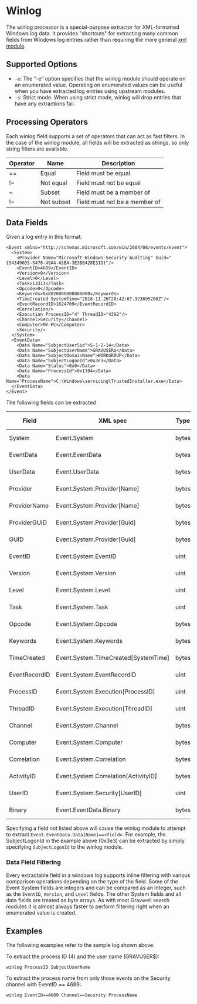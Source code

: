 # Winlog

The winlog processor is a special-purpose extractor for XML-formatted Windows log data. It provides "shortcuts" for extracting many common fields from Windows log entries rather than requiring the more general [xml module](/#!search/xml/xml.md).

## Supported Options

* `-e`: The “-e” option specifies that the winlog module should operate on an enumerated value.  Operating on enumerated values can be useful when you have extracted log entries using upstream modules.
* `-s`: Strict mode. When using strict mode, winlog will drop entries that have any extractions fail. 

## Processing Operators

Each winlog field supports a set of operators that can act as fast filters. In the case of the winlog module, all fields will be extracted as strings, so only string filters are available.

| Operator | Name | Description |
|----------|------|-------------|
| == | Equal | Field must be equal
| != | Not equal | Field must not be equal
| ~ | Subset | Field must be a member of
| !~ | Not subset | Field must not be a member of

## Data Fields

Given a log entry in this format:

```
<Event xmlns="http://schemas.microsoft.com/win/2004/08/events/event">
  <System>
    <Provider Name="Microsoft-Windows-Security-Auditing" Guid="{543496D5-5478-49A4-A5BA-3E3B0428E31D}"/>
    <EventID>4689</EventID>
    <Version>0</Version>
    <Level>0</Level>
    <Task>13313</Task>
    <Opcode>0</Opcode>
    <Keywords>0x8020000000000000</Keywords>
    <TimeCreated SystemTime="2018-11-26T20:42:07.323695200Z"/>
    <EventRecordID>1624709</EventRecordID>
    <Correlation/>
    <Execution ProcessID="4" ThreadID="4392"/>
    <Channel>Security</Channel>
    <Computer>MY-PC</Computer>
    <Security/>
  </System>
  <EventData>
    <Data Name="SubjectUserSid">S-1-2-14</Data>
    <Data Name="SubjectUserName">GRAVUSER$</Data>
    <Data Name="SubjectDomainName">WORKGROUP</Data>
    <Data Name="SubjectLogonId">0x3e3</Data>
    <Data Name="Status">0x0</Data>
    <Data Name="ProcessId">0x1384</Data>
    <Data Name="ProcessName">C:\Windows\servicing\TrustedInstaller.exe</Data>
  </EventData>
</Event>
```

The following fields can be extracted

| Field | XML spec | Type | Filter Options |
|-------|----------|------|----------------|
| System | Event.System | bytes | == != ~ !~ |
| EventData | Event.EventData | bytes | == != ~ !~ |
| UserData | Event.UserData | bytes | == != ~ !~ |
| Provider | Event.System.Provider[Name] | bytes | == != ~ !~ |
| ProviderName | Event.System.Provider[Name] | bytes | == != ~ !~ |
| ProviderGUID | Event.System.Provider[Guid] | bytes | == != ~ !~ |
| GUID | Event.System.Provider[Guid] | bytes | == != ~ !~ |
| EventID | Event.System.EventID | uint | == != < <= > >= |
| Version | Event.System.Version | uint | == != < <= > >= |
| Level | Event.System.Level | uint | == != < <= > >= |
| Task | Event.System.Task | uint | == != < <= > >= |
| Opcode | Event.System.Opcode | bytes | == != ~ !~ |
| Keywords | Event.System.Keywords | bytes | == != ~ !~ |
| TimeCreated | Event.System.TimeCreated[SystemTime] | bytes | == != ~ !~ |
| EventRecordID | Event.System.EventRecordID | uint | == != < <= > >= |
| ProcessID | Event.System.Execution[ProcessID] | uint | == != < <= > >= |
| ThreadID | Event.System.Execution[ThreadID] | uint | == != < <= > >= |
| Channel | Event.System.Channel | bytes | == != ~ !~ |
| Computer | Event.System.Computer | bytes | == != ~ !~ |
| Correlation | Event.System.Correlation | bytes | == != ~ !~ |
| ActivityID | Event.System.Correlation[ActivityID] | bytes | == != ~ !~ |
| UserID | Event.System.Security[UserID] | uint | == != < <= > >= |
| Binary | Event.EventData.Binary | bytes | == != ~ !~ |

Specifying a field not listed above will cause the winlog module to attempt to extract `Event.EventData.Data[Name]==<field>`. For example, the SubjectLogonId in the example above (0x3e3) can be extracted by simply specifying `SubjectLogonId` to the winlog module.

### Data Field Filtering

Every extractable field in a windows log supports inline filtering with various comparison operations depending on the type of the field.  Some of the Event System fields are integers and can be compared as an integer, such as the `EventID`, `Version`, and `Level` fields.  The other System fields and all data fields are treated as byte arrays.  As with most Gravwell search modules it is almost always faster to perform filtering right when an enumerated value is created.


## Examples

The following examples refer to the sample log shown above.

To extract the process ID (4) and the user name (GRAVUSER$):

```
winlog ProcessID SubjectUserName
```

To extract the process name from only those events on the Security channel with EventID == 4689:

```
winlog EventID==4689 Channel==Security ProcessName
```
